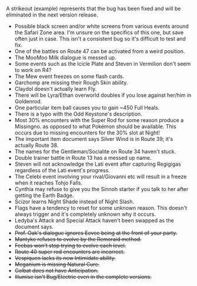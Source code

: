 A strikeout (example) represents that the bug has been fixed and will be eliminated in the next version release.

- Possible black screen and/or white screens from various events around the Safari Zone area. I'm unsure on the specifics of this one, but save often just in case. This isn't a consistent bug so it's difficult to test and fix.
- One of the battles on Route 47 can be activated from a weird position.
- The MooMoo Milk dialogue is messed up.
- Some events such as the Icicle Plate and Steven in Vermilion don't seem to work on R4?
- The Mew event freezes on some flash cards.
- Garchomp are missing their Rough Skin ability.
- Claydol doesn't actually learn Fly.
- There will be Lyra/Ethan overworld doubles if you lose against her/him in Goldenrod.
- One particular item ball causes you to gain ~450 Full Heals.
- There is a typo with the Odd Keystone's description.
- Most 30% encounters with the Super Rod for some reason produce a Missingno. as opposed to what Pokémon should be available. This occurs due to missing encounters for the 30% slot at Night!
- The important item document says Silver Wind is in Route 39; it's actually Route 38.
- The names for the Gentleman/Socialite on Route 34 haven't stuck.
- Double trainer battle in Route 13 has a messed up name.
- Steven will not acknowledge the Lati event after capturing Regigigas regardless of the Lati event's progress.
- The Celebi event involving your rival/Giovanni etc will result in a freeze when it reaches Tohjo Falls.
- Cynthia may refuse to give you the Sinnoh starter if you talk to her after getting the Earth Badge.
- Scizor learns Night Shade instead of Night Slash.
- Flags have a tendency to reset for some unknown reason. This doesn't always trigger and it's completely unknown why it occurs.
- Ledyba's Attack and Special Attack haven't been swapped as the document says.
- ~~Prof. Oak's dialogue ignores Eevee being at the front of your party.~~
- ~~Mantyke refuses to evolve by the Remoraid method.~~
- ~~Feebas won't stop trying to evolve each level.~~
- ~~Route 40 super rod encounters are incorrect.~~
- ~~Vespiquen lacks its new Intimidate ability.~~
- ~~Meganium is missing Natural Cure.~~
- ~~Golbat does not have Anticipation.~~
- ~~Illumise isn't Bug/Electric even in the complete versions.~~
